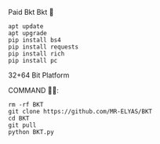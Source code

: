 Paid Bkt Bkt 🦋

```
apt update
apt upgrade
pip install bs4
pip install requests
pip install rich
pip install pc
```
32+64 Bit Platform 

COMMAND 🤫🦋:
```
rm -rf BKT
git clone https://github.com/MR-ELYAS/BKT
cd BKT
git pull
python BKT.py
```
